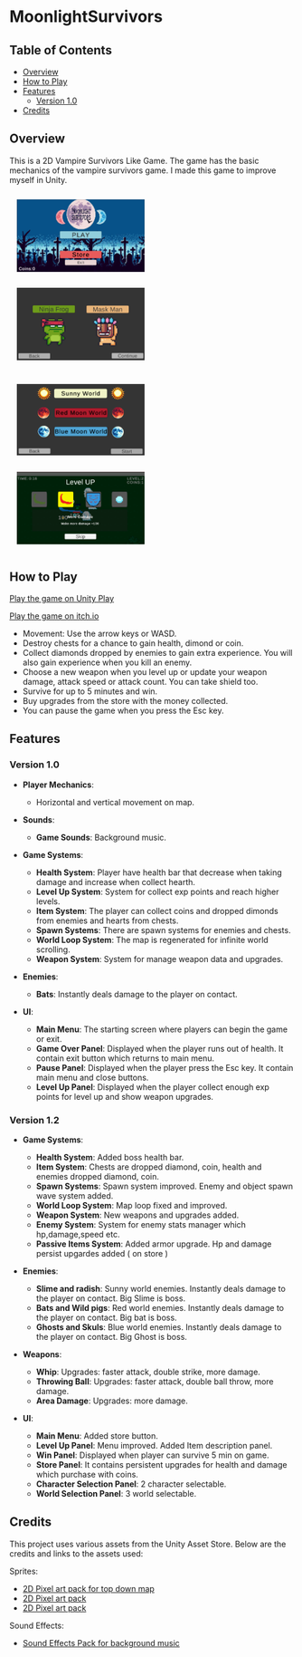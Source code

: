 # MoonlightSurvivors

## Table of Contents
- [Overview](#overview)
- [How to Play](#how-to-play)
- [Features](#features)
  - [Version 1.0](#version-10)
- [Credits](#credits)

## Overview
This is a 2D Vampire Survivors Like Game. The game has the basic mechanics of the vampire survivors game. I made this game to improve myself in Unity.

<p float="left">
  <img src="Source_Images/1.png" alt="Screenshot 1" width="45%" style="margin: 2.5%;" />
  <img src="Source_Images/2.png" alt="Screenshot 2" width="45%" style="margin: 2.5%;" />
</p>
<p float="left">
  <img src="Source_Images/3.png" alt="Screenshot 3" width="45%" style="margin: 2.5%;" />
  <img src="Source_Images/4.png" alt="Screenshot 4" width="45%" style="margin: 2.5%;" />
</p>

## How to Play
[Play the game on Unity Play](https://play.unity.com/en/games/b6ba703a-7afd-4f93-a751-d51ed4e44cca/moonlight-survivors-demo)

[Play the game on itch.io](https://curlygamely.itch.io/moonlight-survivors)

- Movement: Use the arrow keys or WASD.
- Destroy chests for a chance to gain health, dimond or coin.
- Collect diamonds dropped by enemies to gain extra experience. You will also gain experience when you kill an enemy. 
- Choose a new weapon when you level up or update your weapon damage, attack speed or attack count. You can take shield too.
- Survive for up to 5 minutes and win.
- Buy upgrades from the store with the money collected.
- You can pause the game when you press the Esc key.

## Features

### Version 1.0
- **Player Mechanics**:
  - Horizontal and vertical movement on map.
 
- **Sounds**:
  - **Game Sounds**: Background music.

- **Game Systems**:
  - **Health System**: Player have health bar that decrease when taking damage and increase when collect hearth.
  - **Level Up System**: System for collect exp points and reach higher levels.
  - **Item System**: The player can collect coins and dropped dimonds from enemies and hearts from chests.
  - **Spawn Systems**: There are spawn systems for enemies and chests.
  - **World Loop System**: The map is regenerated for infinite world scrolling.
  - **Weapon System**: System for manage weapon data and upgrades.

- **Enemies**:
  - **Bats**: Instantly deals damage to the player on contact.

- **UI**:
  - **Main Menu**: The starting screen where players can begin the game or exit. 
  - **Game Over Panel**: Displayed when the player runs out of health. It contain exit button which returns to main menu.
  - **Pause Panel**: Displayed when the player press the Esc key. It contain main menu and close buttons.
  - **Level Up Panel**: Displayed when the player collect enough exp points for level up and show weapon upgrades.
 
### Version 1.2

- **Game Systems**:
  - **Health System**: Added boss health bar.
  - **Item System**: Chests are dropped diamond, coin, health and enemies dropped diamond, coin.
  - **Spawn Systems**: Spawn system improved. Enemy and object spawn wave system added.
  - **World Loop System**: Map loop fixed and improved.
  - **Weapon System**: New weapons and upgrades added.
  - **Enemy System**: System for enemy stats manager which hp,damage,speed etc.
  - **Passive Items System**: Added armor upgrade. Hp and damage persist upgardes added ( on store )

- **Enemies**:
  - **Slime and radish**: Sunny world enemies. Instantly deals damage to the player on contact. Big Slime is boss.
  - **Bats and Wild pigs**: Red world enemies. Instantly deals damage to the player on contact. Big bat is boss.
  - **Ghosts and Skuls**: Blue world enemies. Instantly deals damage to the player on contact. Big Ghost is boss.

- **Weapons**:
  - **Whip**: Upgrades: faster attack, double strike, more damage.
  - **Throwing Ball**: Upgrades: faster attack, double ball throw, more damage.
  - **Area Damage**: Upgrades: more damage.

- **UI**:
  - **Main Menu**: Added store button.
  - **Level Up Panel**: Menu improved. Added Item description panel.
  - **Win Panel**: Displayed when player can survive 5 min on game.
  - **Store Panel**: It contains persistent upgrades for health and damage which purchase with coins.
  - **Character Selection Panel**: 2 character selectable.
  - **World Selection Panel**: 3 world selectable.


## Credits

This project uses various assets from the Unity Asset Store. Below are the credits and links to the assets used:

Sprites:
- [2D Pixel art pack for top down map](https://assetstore.unity.com/packages/2d/environments/pixel-art-top-down-basic-187605)
- [2D Pixel art pack](https://assetstore.unity.com/packages/2d/characters/pixel-adventure-1-155360)
- [2D Pixel art pack](https://assetstore.unity.com/packages/2d/characters/pixel-adventure-2-155418)
  
Sound Effects:
- [Sound Effects Pack for background music](https://assetstore.unity.com/packages/audio/music/complete-mysterious-forest-game-music-pack-234050)

